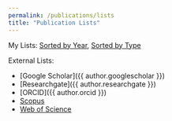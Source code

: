 ```yaml
---
permalink: /publications/lists
title: "Publication Lists"
---
```


My Lists: [Sorted by Year](/publications/pubsbyyear), [Sorted by Type](/publications/pubsbytype)


External Lists:
* [Google Scholar]({{ author.googlescholar }})
* [Researchgate]({{ author.researchgate }})
* [ORCID]({{ author.orcid }})
* [Scopus](http://www.scopus.com/authid/detail.url?authorId=57188879511)
* [Web of Science](https://www.webofscience.com/wos/author/record/JBS-4174-2023)
